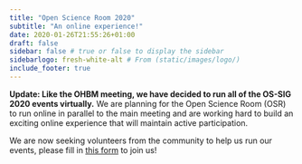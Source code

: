 ```yaml
---
title: "Open Science Room 2020"
subtitle: "An online experience!"
date: 2020-01-26T21:55:26+01:00
draft: false
sidebar: false # true or false to display the sidebar
sidebarlogo: fresh-white-alt # From (static/images/logo/)
include_footer: true
---
```


**Update: Like the OHBM meeting, we have decided to run all of the OS-SIG 2020 events virtually.** We are planning for the Open Science Room (OSR) to run online in parallel to the main meeting and are working hard to build an exciting online experience that will maintain active participation. 

We are now seeking volunteers from the community to help us run our events, please fill in [this form](https://forms.gle/14qkXPYB5265ZvfPA) to join us! 